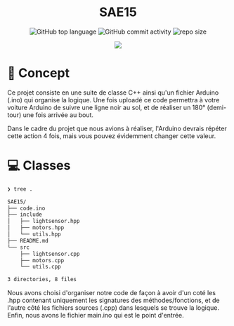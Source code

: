 <div align="center">
   
# SAE15  

![GitHub top language](https://img.shields.io/github/languages/top/NullBrunk/SAE15?style=for-the-badge)
![GitHub commit activity](https://img.shields.io/github/commit-activity/m/NullBrunk/SAE15?style=for-the-badge)
![repo size](https://img.shields.io/github/repo-size/NullBrunk/SAE15?style=for-the-badge)

<a href="https://www.youtube.com/watch?v=FXjJw4VyfFA" target="_blank">
   <img src="https://img.youtube.com/vi/FXjJw4VyfFA/0.jpg">
</a>

</div>

# 🚗 Concept

Ce projet consiste en une suite de classe C++ ainsi qu'un fichier Arduino (.ino) qui organise la logique. Une fois uploadé ce code permettra à votre voiture Arduino de suivre une ligne noir au sol, et de réaliser un 180° (demi-tour) une fois arrivée au bout.

Dans le cadre du projet que nous avions à réaliser, l'Arduino devrais répéter cette action 4 fois, mais vous pouvez évidemment changer cette valeur.

# 💻 Classes
```bash
❯ tree .

SAE15/
├── code.ino
├── include
│   ├── lightsensor.hpp
│   ├── motors.hpp
│   └── utils.hpp
├── README.md
└── src
    ├── lightsensor.cpp
    ├── motors.cpp
    └── utils.cpp

3 directories, 8 files
```

Nous avons choisi d'organiser notre code de façon à avoir d'un coté les .hpp contenant uniquement les signatures des méthodes/fonctions, et de l'autre côté les fichiers sources (.cpp) dans lesquels se trouve la logique.
Enfin, nous avons le fichier main.ino qui est le point d'entrée.

